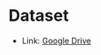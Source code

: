 # Dataset

- Link: [Google Drive](https://drive.google.com/file/d/1L5IERlvoDmoyT0rkHHkJo5M5zKyLBo85/view?usp=sharing)
